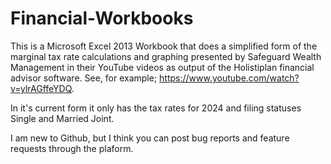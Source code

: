# Financial-Workbooks

This is a Microsoft Excel 2013 Workbook that does a simplified form of the marginal tax rate calculations and graphing presented by Safeguard Wealth Management in their YouTube videos as output of the Holistiplan financial advisor software.  See, for example; https://www.youtube.com/watch?v=ylrAGffeYDQ.

In it's current form it only has the tax rates for 2024 and filing statuses Single and Married Joint.

I am new to Github, but I think you can post bug reports and feature requests through the plaform.
